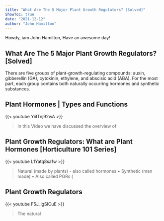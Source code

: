 ```yaml
---
title: "What Are The 5 Major Plant Growth Regulators? [Solved]"
ShowToc: true 
date: "2021-12-12"
author: "John Hamilton" 
---
```


Howdy, iam John Hamilton, Have an awesome day!
## What Are The 5 Major Plant Growth Regulators? [Solved]
There are five groups of plant-growth-regulating compounds: auxin, gibberellin (GA), cytokinin, ethylene, and abscisic acid (ABA). For the most part, each group contains both naturally occurring hormones and synthetic substances.

## Plant Hormones | Types and Functions
{{< youtube YiitTnj92wA >}}
>In this Video we have discussed the overview of 

## Plant Growth Regulators: What are Plant Hormones [Horticulture 101 Series]
{{< youtube L1Yatq8safw >}}
>Natural (made by plants) - also called hormones • Synthetic (man made) • Also called PGRs (

## Plant Growth Regulators
{{< youtube F5J_lgSICuE >}}
>The natural 

